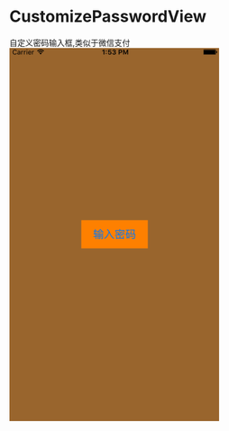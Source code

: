 # CustomizePasswordView
自定义密码输入框,类似于微信支付
![image](https://github.com/hexiaoleione/CustomizePasswordView/blob/master/inputpassword.gif) 